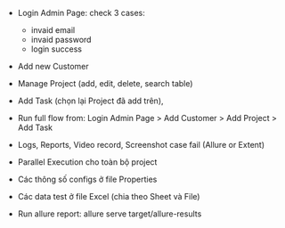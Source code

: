 - Login Admin Page: check 3 cases:  
  - invaid email
  - invaid password
  - login success
- Add new Customer
- Manage Project (add, edit, delete, search table)
- Add Task (chọn lại Project đã add trên),
- Run full flow from: Login Admin Page > Add Customer > Add Project > Add Task



- Logs, Reports, Video record, Screenshot case fail (Allure or Extent)
- Parallel Execution cho toàn bộ project
- Các thông số configs ở file Properties
- Các data test ở file Excel (chia theo Sheet và File)

- Run allure report: allure serve target/allure-results
